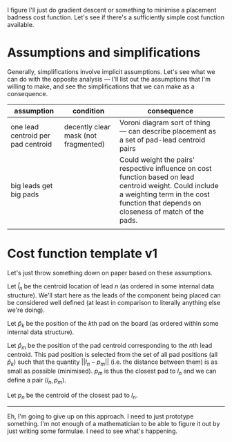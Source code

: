 I figure I'll just do gradient descent or something to minimise a placement badness cost function. Let's see if there's a sufficiently simple cost function available.

# Assumptions and simplifications

Generally, simplifications involve implicit assumptions. Let's see what we can do with the opposite analysis — I'll list out the assumptions that I'm willing to make, and see the simplifications that we can make as a consequence.

| assumption                         | condition                            | consequence                                                                                                                                                                                      |
| ---------------------------------- | ------------------------------------ | ------------------------------------------------------------------------------------------------------------------------------------------------------------------------------------------------ |
| one lead centroid per pad centroid | decently clear mask (not fragmented) | Voroni diagram sort of thing — can describe placement as a set of pad-lead centroid pairs                                                                                                        |
| big leads get big pads             |                                      | Could weight the pairs' respective influence on cost function based on lead centroid weight. Could include a weighting term in the cost function that depends on closeness of match of the pads. |
|                                    |                                      |                                                                                                                                                                                                  |

# Cost function template v1

Let's just throw something down on paper based on these assumptions.

Let $\hat l_n$ be the centroid location of lead $n$ (as ordered in some internal data structure). We'll start here as the leads of the component being placed can be considered well defined (at least in comparison to literally anything else we're doing).

Let $\hat p_k$ be the position of the $k$th pad on the board (as ordered within some internal data structure).

Let $\hat p_m$ be the position of the pad centroid corresponding to the $n$th lead centroid. This pad position is selected from the set of all pad positions (all $\hat p_k$) such that the quantity $||l_n - p_m||$ (i.e. the distance between them) is as small as possible (minimised). $p_m$ is thus the closest pad to $l_n$ and we can define a pair $(l_n, p_m)$.

Let $p_n$ be the centroid of the closest pad to $l_n$.

---

Eh, I'm going to give up on this approach. I need to just prototype something. I'm not enough of a mathematician to be able to figure it out by just writing some formulae. I need to see what's happening.